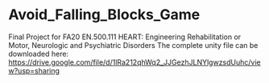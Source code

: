 # Avoid_Falling_Blocks_Game
Final Project for FA20 EN.500.111  HEART: Engineering Rehabilitation or Motor, Neurologic and Psychiatric Disorders
The complete unity file can be downloaded here: https://drive.google.com/file/d/1lRa212qhWq2_JJGezhJLNYlgwzsdUuhc/view?usp=sharing
